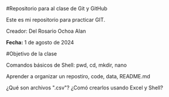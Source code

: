 #Repositorio para al clase de Git y GitHub

Este es mi repositorio para practicar GIT.

Creador: Del Rosario Ochoa Alan

**Fecha:** 1 de agosto de 2024

#Objetivo de la clase

Comandos básicos de Shell: pwd, cd, mkdir, nano

Aprender a organizar un repostiro, code, data, README.md

¿Qué son archivos ".csv"? ¿Comó crearlos usando Excel y Shell?


